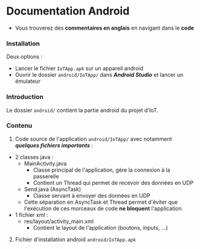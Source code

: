 # Documentation Android

- Vous trouverez des **commentaires en anglais** en navigant dans le **code**
### Installation
Deux options : 
- Lancer le fichier ```IoTApp.apk``` sur un appareil android
- Ouvrir le dossier ```android/IoTApp/``` dans ***Android Studio*** et lancer un émulateur

### Introduction
Le dossier ```android/``` contient la partie android du projet d'IoT.

### Contenu
1. Code source de l'application ```android/IoTApp/``` avec notamment ***quelques fichiers importants*** :
  - 2 classes java :
    - MainActivity.java
      - Classe principal de l'application, gère la connexion à la passerelle
      - Contient un Thread qui permet de recevoir des données en UDP
    - Send.java (AsyncTask)
      - Classe servant à envoyer des données en UDP
    - Cette séparation en AsyncTask et Thread permet d'éviter que l'exécution de ces morceaux de code **ne bloquent** l'application.
  - 1 fichier xml :
    - res/layout/activity_main.xml
      - Contient le layout de l'application (boutons, inputs, ...)


2. Fichier d'installation android ```android/IoTApp.apk```
